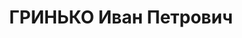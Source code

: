---
title: ГРИНЬКО Иван Петрович
description: народився 1896 у с. Мала Дівиця Прилуцького пов. Полтавської губ. Українець,
  із селян, освіта середня спеціальна, позапарт., у 1920 р. член партії боротьбистів,
  у 1920—1934 рр. член ВКП(б). Проживав у Харкові. Начальник цеху промартілі «Універсальна
  праця». Заарештований _04.09.1937_ р. як член к.-р. націоналістичної організації
  (статті 54-10 ч. 1, 54-11 КК УРСР) і військовою колегією Верховного Суду СРСР _26.10.1937_
  р. (статті 54-7, 54-8 КК УРСР) засуджений до ВМП з конфіскацією особистого майна.
  Розстріляний _27.10.1937_ р. у Києві. Реабілітований _17.09.1959_ р.
---